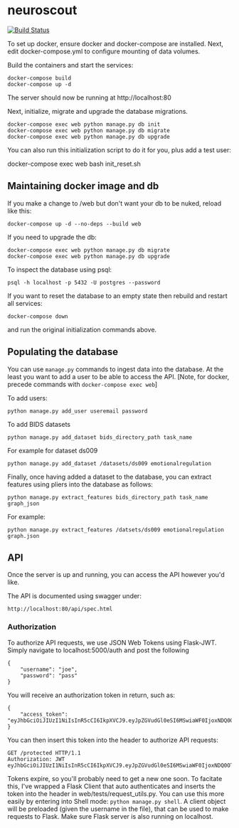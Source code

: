 # neuroscout

[![Build Status](https://travis-ci.com/PsychoinformaticsLab/neuroscout.svg?token=mytABRBRnBitJJpBpMxh&branch=master)](https://travis-ci.com/PsychoinformaticsLab/neuroscout)

To set up docker, ensure docker and docker-compose are installed.
Next, edit docker-compose.yml to configure mounting of data volumes.

Build the containers and start the services:

    docker-compose build
    docker-compose up -d

The server should now be running at http://localhost:80

Next, initialize, migrate and upgrade the database migrations.

    docker-compose exec web python manage.py db init
    docker-compose exec web python manage.py db migrate
    docker-compose exec web python manage.py db upgrade

You can also run this initialization script to do it for you, plus add a test user:

docker-compose exec web bash init_reset.sh


## Maintaining docker image and db

If you make a change to /web but don't want your db to be nuked, reload like this:

    docker-compose up -d --no-deps --build web

If you need to upgrade the db:

    docker-compose exec web python manage.py db migrate
    docker-compose exec web python manage.py db upgrade

To inspect the database using psql:

    psql -h localhost -p 5432 -U postgres --password

If you want to reset the database to an empty state then rebuild and restart
all services:

    docker-compose down

and run the original initialization commands above.

## Populating the database
You can use `manage.py` commands to ingest data into the database. At the least you want to add a user to be able to access the API.
[Note, for docker, precede commands with `docker-compose exec web`]

To add users:

    python manage.py add_user useremail password

To add BIDS datasets

    python manage.py add_dataset bids_directory_path task_name

For example for dataset ds009

    python manage.py add_dataset /datasets/ds009 emotionalregulation

Finally, once having added a dataset to the database, you can extract features
  using pliers into the database as follows:

    python manage.py extract_features bids_directory_path task_name graph_json

For example:

    python manage.py extract_features /datsets/ds009 emotionalregulation graph.json


## API
Once the server is up and running, you can access the API however you'd like.

The API is documented using swagger under:

    http://localhost:80/api/spec.html

### Authorization
To authorize API requests, we use JSON Web Tokens using Flask-JWT. Simply navigate to localhost:5000/auth and post the following

    {
        "username": "joe",
        "password": "pass"
    }

You will receive an authorization token in return, such as:

    {
        "access_token": "eyJhbGciOiJIUzI1NiIsInR5cCI6IkpXVCJ9.eyJpZGVudGl0eSI6MSwiaWF0IjoxNDQ0OTE3NjQwLCJuYmYiOjE0NDQ5MTc2NDAsImV4cCI6MTQ0NDkxNzk0MH0.KPmI6WSjRjlpzecPvs3q_T3cJQvAgJvaQAPtk1abC_E"
    }

You can then insert this token into the header to authorize API requests:

    GET /protected HTTP/1.1
    Authorization: JWT eyJhbGciOiJIUzI1NiIsInR5cCI6IkpXVCJ9.eyJpZGVudGl0eSI6MSwiaWF0IjoxNDQ0OTE3NjQwLCJuYmYiOjE0NDQ5MTc2NDAsImV4cCI6MTQ0NDkxNzk0MH0.KPmI6WSjRjlpzecPvs3q_T3cJQvAgJvaQAPtk1abC_E

Tokens expire, so you'll probably need to get a new one soon. To facitate this, I've wrapped a Flask Client that auto authenticates and inserts the token into the header in web/tests/request_utils.py. You can use this more easily by entering into Shell mode: `python manage.py shell`. A client object will be preloaded (given the username in the file), that can be used to make requests to Flask. Make sure Flask server is also running on localhost.
